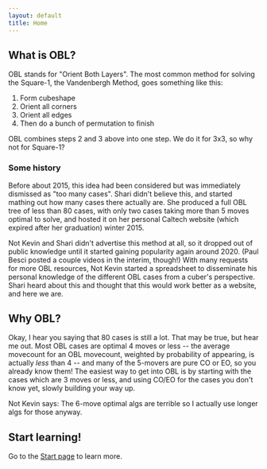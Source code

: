```yaml
---
layout: default
title: Home
---
```


## What is OBL?
OBL stands for "Orient Both Layers".  The most common method for solving the Square-1, the Vandenbergh Method, goes something like this:
1. Form cubeshape
2. Orient all corners
3. Orient all edges
4. Then do a bunch of permutation to finish

OBL combines steps 2 and 3 above into one step.  We do it for 3x3, so why not for Square-1?

### Some history
Before about 2015, this idea had been considered but was immediately dismissed as "too many cases".  Shari didn't believe this, and started mathing out how many cases there actually are.  She produced a full OBL tree of less than 80 cases, with only two cases taking more than 5 moves optimal to solve, and hosted it on her personal Caltech website (which expired after her graduation) winter 2015.

Not Kevin and Shari didn't advertise this method at all, so it dropped out of public knowledge until it started gaining popularity again around 2020.  (Paul Besci posted a couple videos in the interim, though!)  With many requests for more OBL resources, Not Kevin started a spreadsheet to disseminate his personal knowledge of the different OBL cases from a cuber's perspective.  Shari heard about this and thought that this would work better as a website, and here we are.

## Why OBL?
<!-- TODO hard numbers please! -->
Okay, I hear you saying that 80 cases is still a lot.  That may be true, but hear me out.  Most OBL cases are optimal 4 moves or less -- the average movecount for an OBL movecount, weighted by probability of appearing, is actually _less_ than 4 -- and many of the 5-movers are pure CO or EO, so you already know them!  The easiest way to get into OBL is by starting with the cases which are 3 moves or less, and using CO/EO for the cases you don't know yet, slowly building your way up.

Not Kevin says: The 6-move optimal algs are terrible so I actually use longer algs for those anyway.



## Start learning!
Go to the [Start page](/start.html) to learn more.
